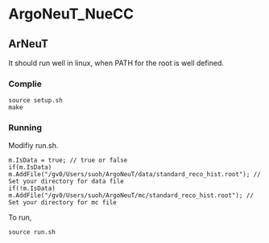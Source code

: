 # ArgoNeuT_NueCC

## ArNeuT

It should run well in linux, when PATH for the root is well defined.

### Complie
```
source setup.sh
make
```

### Running
Modifiy run.sh. 
```
m.IsData = true; // true or false
if(m.IsData) m.AddFile("/gv0/Users/suoh/ArgoNeuT/data/standard_reco_hist.root"); // Set your directory for data file
if(!m.IsData) m.AddFile("/gv0/Users/suoh/ArgoNeuT/mc/standard_reco_hist.root"); // Set your directory for mc file
```

To run,
```
source run.sh
```